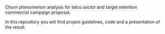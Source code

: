 Churn phenomenon analysis for telco sector and target retention commercial campaign proposal.

In this repository you will find project guidelines, code and a presentation of the result.

